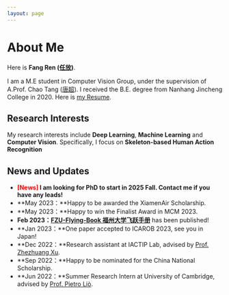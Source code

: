 ```yaml
---
layout: page
---
```


# About Me

Here is **Fang Ren ([任放](https://renfun.github.io/file/个人简历-合肥学院版.pdf))**.

I am a M.E student in Computer Vision Group, under the supervision of A.Prof. Chao Tang ([唐超](https://www.hfuu.edu.cn/_upload/article/files/de/04/05bd4dcb4124b3cfd0f235a58148/c4382693-91d8-46af-b66a-9552f970b946.pdf)). I received the B.E. degree from Nanhang Jincheng College in 2020. Here is [my Resume](https://renfun.github.io/file/个人简历-合肥学院版.pdf).

## Research Interests

My research interests include **Deep Learning**, **Machine Learning** and **Computer Vision**. Specifically, I focus on **Skeleton-based Human Action Recognition**

## News and Updates

- **<font color='red'>[News]</font> I am looking for PhD to start in 2025 Fall. Contact me if you have any leads!**
- **May 2023：**Happy to be awarded the XiamenAir Scholarship.
- **May 2023：**Happy to win the Finalist Award in MCM 2023.
- **Feb 2023：**[**FZU-Flying-Book 福州大学飞跃手册**](https://fzu-fly.online/) has been published!
- **Jan 2023：**One paper accepted to ICAROB 2023, see you in Japan!
- **Dec 2022：**Research assistant at IACTIP Lab, advised by [Prof. Zhezhuang Xu](https://dqxy.fzu.edu.cn/en/info/1009/1072.htm).
- **Sep 2022：**Happy to be nominated for the China National Scholarship.
- **Jun 2022：**Summer Research Intern at University of Cambridge, advised by [Prof. Pietro Liò](https://www.cl.cam.ac.uk/~pl219/ ).
